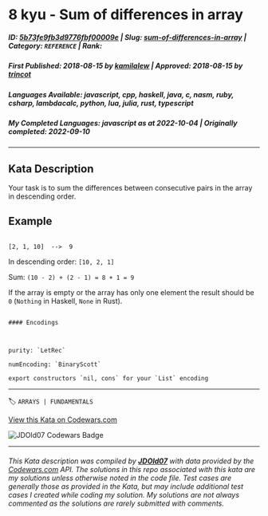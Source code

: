 # 8 kyu - Sum of differences in array

##### **ID**: [5b73fe9fb3d9776fbf00009e](https://www.codewars.com/kata/5b73fe9fb3d9776fbf00009e) | **Slug**: [sum-of-differences-in-array](https://www.codewars.com/kata/5b73fe9fb3d9776fbf00009e) | **Category**: `REFERENCE` | **Rank**: <span style="color:white">8 kyu</span>

##### **First Published**: 2018-08-15 ***by*** [kamilalew](https://www.codewars.com/users/kamilalew) | **Approved**: 2018-08-15 ***by*** [trincot](https://www.codewars.com/users/trincot)

##### **Languages Available**: javascript, cpp, haskell, java, c, nasm, ruby, csharp, lambdacalc, python, lua, julia, rust, typescript

##### **My Completed Languages**: javascript ***as at*** 2022-10-04 | **Originally completed**: 2022-09-10

---

## Kata Description


Your task is to sum the differences between consecutive pairs in the array in descending order.



## Example



```

[2, 1, 10]  -->  9

```



In descending order: `[10, 2, 1]`



Sum: `(10 - 2) + (2 - 1) = 8 + 1 = 9`



If the array is empty or the array has only one element the result should be `0` (`Nothing` in Haskell, `None` in Rust).



~~~if:lambdacalc

#### Encodings



purity: `LetRec`  

numEncoding: `BinaryScott`  

export constructors `nil, cons` for your `List` encoding  

~~~



---


🏷 `ARRAYS | FUNDAMENTALS`


[View this Kata on Codewars.com](https://www.codewars.com/kata/5b73fe9fb3d9776fbf00009e)

![](https://www.codewars.com/users/jdold07/badges/large "JDOld07 Codewars Badge")

---

###### *This Kata description was compiled by [**JDOld07**](https://tpstech.dev) with data provided by the [Codewars.com](https://www.codewars.com) API.  The solutions in this repo associated with this kata are my solutions unless otherwise noted in the code file.  Test cases are generally those as provided in the Kata, but may include additional test cases I created while coding my solution.  My solutions are not always commented as the solutions are rarely submitted with comments.*
